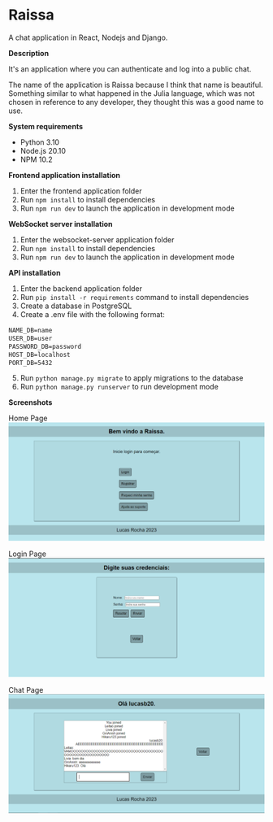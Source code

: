 # Raissa
A chat application in React, Nodejs and Django.

**Description**

It's an application where you can authenticate and log into a public chat.

The name of the application is Raissa because I think that name is beautiful. Something similar to what happened in the Julia language, which was not chosen in reference to any developer, they thought this was a good name to use.

**System requirements**

* Python 3.10
* Node.js 20.10
* NPM 10.2

**Frontend application installation**

1. Enter the frontend application folder
2. Run `npm install` to install dependencies
3. Run `npm run dev` to launch the application in development mode

**WebSocket server installation**

1. Enter the websocket-server application folder
2. Run `npm install` to install dependencies
3. Run `npm run dev` to launch the application in development mode

**API installation**

1. Enter the backend application folder
2. Run `pip install -r requirements` command to install dependencies
3. Create a database in PostgreSQL
4. Create a .env file with the following format:
```
NAME_DB=name
USER_DB=user
PASSWORD_DB=password
HOST_DB=localhost
PORT_DB=5432
```
5. Run `python manage.py migrate` to apply migrations to the database
6. Run `python manage.py runserver` to run development mode

**Screenshots**

Home Page
![Home Screen](other/Screenshot1.png)

Login Page
![Login Page](other/Screenshot2.png)

Chat Page
![Chat Page](other/Screenshot3.png)